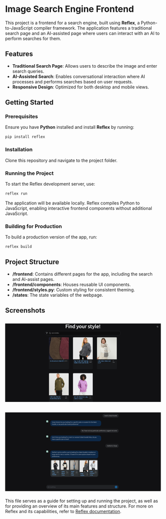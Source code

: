 # Image Search Engine Frontend

This project is a frontend for a search engine, built using **Reflex**, a Python-to-JavaScript compiler framework. The application features a traditional search page and an AI-assisted page where users can interact with an AI to perform searches for them.

## Features
- **Traditional Search Page**: Allows users to describe the image and enter search queries.
- **AI-Assisted Search**: Enables conversational interaction where AI processes and performs searches based on user requests.
- **Responsive Design**: Optimized for both desktop and mobile views.

## Getting Started

### Prerequisites
Ensure you have **Python** installed and install **Reflex** by running:
```bash
pip install reflex
```

### Installation
Clone this repository and navigate to the project folder.

### Running the Project
To start the Reflex development server, use:
```bash
reflex run
```

The application will be available locally. Reflex compiles Python to JavaScript, enabling interactive frontend components without additional JavaScript.

### Building for Production
To build a production version of the app, run:
```bash
reflex build
```

## Project Structure
- **/frontend**: Contains different pages for the app, including the search and AI-assist pages.
- **/frontend/components**: Houses reusable UI components.
- **/frontend/styles.py**: Custom styling for consistent theming.
- **/states**: The state variables of the webpage.

## Screenshots
![img.png](mainpage.png)
---
![img.png](chatpage.png) 
---

This file serves as a guide for setting up and running the project, as well as for providing an overview of its main features and structure. For more on Reflex and its capabilities, refer to [Reflex documentation](https://reflex.dev).